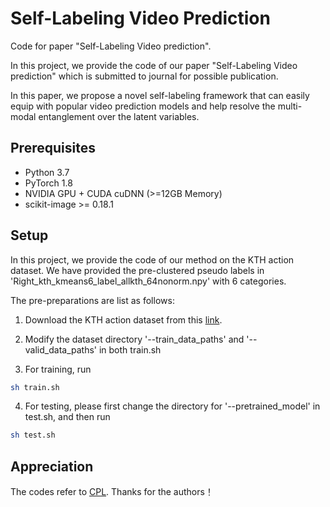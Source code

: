 # Self-Labeling Video Prediction  
  
Code for paper "Self-Labeling Video prediction".  

In this project, we provide the code of our paper "Self-Labeling Video prediction" which is submitted to journal for possible publication.  

In this paper, we propose a novel self-labeling framework that can easily equip with popular video prediction models and help resolve the multi-modal entanglement over the latent variables.  


## Prerequisites
- Python 3.7
- PyTorch 1.8
- NVIDIA GPU + CUDA cuDNN (>=12GB Memory)
- scikit-image >= 0.18.1 

## Setup 
In this project, we provide the code of our method on the KTH action dataset. We have provided the pre-clustered pseudo labels in 'Right_kth_kmeans6_label_allkth_64nonorm.npy' with 6 categories. 

The pre-preparations are list as follows:

1) Download the KTH action dataset from this [link](https://www.csc.kth.se/cvap/actions/).

2) Modify the dataset directory '--train_data_paths' and '--valid_data_paths' in both train.sh

3) For training, run
```bash
sh train.sh
```

4) For testing, please first change the directory for '--pretrained_model' in test.sh, and then run
```bash
sh test.sh
```

## Appreciation
The codes refer to [CPL](https://github.com/jc043/CPL). Thanks for the authors！

